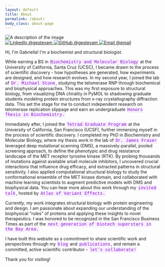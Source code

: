```yaml
---
layout: default
title: About
permalink: /about/
body_class: about-page
---
```

<div class="content about-page">
  <div class="figure">
    <img src="/static/img/abt/IMG_6854.jpg" alt="A description of the image" style="max-width: 100%;">
    <div class="social-links">
      <a href="https://www.linkedin.com/in/gestevam" target="_blank">
        <img src="/static/img/social/InBug-Black.png" alt="LinkedIn" class="social-icon"> @gestevam
      </a>
      <a href="https://github.com/gestevam" target="_blank">
        <img src="/static/img/social/github-mark.png" alt="GitHub" class="social-icon"> @gestevam
      </a>
      <a href="/contact">
          <img src="/static/img/social/email-icon.png" alt="Email" class="social-icon"> @email
      </a>
    </div>
  </div>
  <div class="text-block">

  <p>Hi, I'm Gabriella! I'm a biochemist and structural biologist.<p>

  <p>While earning a BS in <a href="https://science.ucsc.edu/department/chemistry/" style="background-color: #F7F0FD; font-family: Courier, monospace; padding: 2px 2px; color: #8806CE; text-decoration: none;">Biochemistry and Molecular Biology</a> at the University of California, Santa Cruz (UCSC), I became drawn to the process of scientific discovery - how hypotheses are generated, how experiments are designed, and how research evolves. In my second year, I joined the lab of <a href="https://stone.chemistry.ucsc.edu/" style="background-color: #F7F0FD; font-family: Courier, monospace; padding: 2px 2px; color: #8806CE; text-decoration: none;"> Dr. Michael Stone</a>, studying the telomerase RNP through biochemical and biophysical approaches. This was my first exposure to structural biology, from visualizing DNA chirality in PyMOL to shadowing graduate students modeling protein structures from x-ray crystallography diffraction data. This set the stage for me to conduct independent research on telomerase replication slippage and earn an undergraduate <a href="https://catalog.ucsc.edu/en/current/general-catalog/courses/chem-chemistry-and-biochemistry/100-199/chem-195c/" style="background-color: #F7F0FD; font-family: Courier, monospace; padding: 2px 2px; color: #8806CE; text-decoration: none;">Honors Thesis in Biochemistry.</a><p>

  <p>Immediately after, I joined the <a href="https://tetrad.ucsf.edu/" style="background-color: #F7F0FD; font-family: Courier, monospace; padding: 2px 2px; color: #8806CE; text-decoration: none;"> Tetrad Graduate Program</a>  at the University of California, San Francisco (UCSF), further immersing myself in the process of scientific discovery. I completed my PhD in Biochemistry and Molecular Biology, where my thesis work in the lab of <a href="https://fraserlab.com/" style="background-color: #F7F0FD; font-family: Courier, monospace; padding: 2px 2px; color: #8806CE; text-decoration: none;"> Dr. James Fraser</a> leveraged deep mutational scanning (DMS), a massively-parallel, pooled screening approach, to define the phenotypic and drug resistance landscape of the MET receptor tyrosine kinase (RTK). By probing thousands of mutations against available small molecule inhibitors, I uncovered crucial interactions that influence drug efficacy, and extracted patterns in structural sensitivity. I also applied computational structural biology to study the conformational ensemble of the MET kinase domain, and collaborated with machine learning scientists to augment predictive models with DMS and biophysical data. You can hear more about this work through my <a href="https://www.youtube.com/watch?v=oqGpHvrWUrQ" style="background-color: #F7F0FD; font-family: Courier, monospace; padding: 2px 2px; color: #8806CE; text-decoration: none;">invited talk</a>, hosted by <a href="https://www.varianteffect.org/person/gabriella-estevam/" style="background-color: #F7F0FD; font-family: Courier, monospace; padding: 2px 2px; color: #8806CE; text-decoration: none;">Atlas of Variant Effects.</a><p>

  <p>Currently, my work integrates structural biology with protein engineering and design. I am passionate about expanding our understanding of the biophysical “rules” of proteins and applying these insights to novel therapeutics. I was honored to be recognized in the San Francisco Business Times as part of the <a href="https://www.bizjournals.com/sanfrancisco/news/2024/03/14/nex-gen-researchers.html" style="background-color: #F7F0FD; font-family: Courier, monospace; padding: 2px 2px; color: #8806CE; text-decoration: none;"> next generation of biotech superstars in the Bay Area.</a>

  <p>I have built this website as a commitment to share scientific work and perspectives through my <a href="/blog/" style="background-color: #F7F0FD; font-family: Courier, monospace; padding: 2px 2px; color: #8806CE; text-decoration: none;">blog</a> and <a href="/publications/" style="background-color: #F7F0FD; font-family: Courier, monospace; padding: 2px 2px; color: #8806CE; text-decoration: none;">publications</a>, and remain a committed, active scientific contributor - <a href="/contact/" style="background-color: #F7F0FD; font-family: Courier, monospace; padding: 2px 2px; color: #8806CE; text-decoration: none;">let's collaborate!</a><p>

  <p>Thank you for visiting!<p>  
